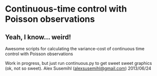 Continuous-time control with Poisson observations
======
Yeah, I know... weird!
------

Awesome scripts for calculating the variance-cost of continuous time control with Poisson observations

Work in progress, but just run continuous.py to get sweet sweet graphics (ok, not so sweet).
Alex Susemihl (alexsusemihl@gmail.com) 2013/06/24
